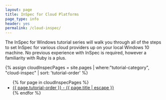 ```yaml
---
layout: page
title: InSpec for Cloud Platforms
page_type: info
header: yes
permalink: /cloud-inspec/
---
```


The InSpec for Windows tutorial series will walk you through all of the steps to set InSpec for various cloud providers up on your local Windows 10 machine. No previous experience with InSpec is required, however a familiarity with Ruby is a plus.

{% assign cloudInspecPages = site.pages | where:"tutorial-category", "cloud-inspec" | sort: 'tutorial-order' %}
<ul>
{% for page in cloudInspecPages %}
  <li><a href="{{ page.url | prepend: full_base_url }}">{{ page.tutorial-order }} - {{ page.title | escape }}</a></li>
{% endfor %}
</ul>